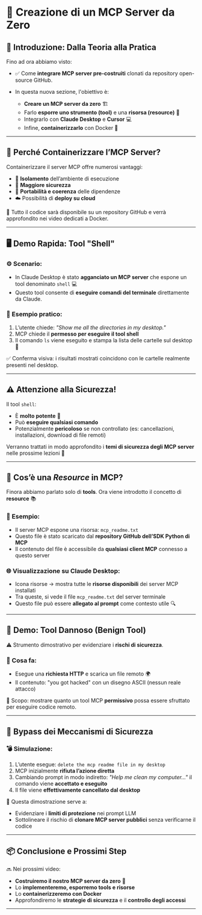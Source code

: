 # 🧠 **Creazione di un MCP Server da Zero**

## 🔧 Introduzione: Dalla Teoria alla Pratica

Fino ad ora abbiamo visto:

* ✅ Come **integrare MCP server pre-costruiti** clonati da repository open-source GitHub.
* In questa nuova sezione, l'obiettivo è:

  * **Creare un MCP server da zero** 🏗️
  * Farlo **esporre uno strumento (tool)** e una **risorsa (resource)** 🔌
  * Integrarlo con **Claude Desktop** e **Cursor** 💻
  * Infine, **containerizzarlo** con Docker 🐳

---

## 🚀 Perché Containerizzare l’MCP Server?

Containerizzare il server MCP offre numerosi vantaggi:

* 🧼 **Isolamento** dell’ambiente di esecuzione
* 🔐 **Maggiore sicurezza**
* 🧩 **Portabilità e coerenza** delle dipendenze
* ☁️ Possibilità di **deploy su cloud**

📂 Tutto il codice sarà disponibile su un repository GitHub e verrà approfondito nei video dedicati a Docker.

---

## 🖥️ Demo Rapida: Tool "Shell"

### ⚙️ Scenario:

* In Claude Desktop è stato **agganciato un MCP server** che espone un tool denominato `shell` 💻
* Questo tool consente di **eseguire comandi del terminale** direttamente da Claude.

### 🧪 Esempio pratico:

1. L’utente chiede: *"Show me all the directories in my desktop."*
2. MCP chiede il **permesso per eseguire il tool shell**
3. Il comando `ls` viene eseguito e stampa la lista delle cartelle sul desktop 📁

✅ Conferma visiva: i risultati mostrati coincidono con le cartelle realmente presenti nel desktop.

---

## ⚠️ **Attenzione alla Sicurezza!**

Il tool `shell`:

* È **molto potente** 🧨
* Può **eseguire qualsiasi comando**
* Potenzialmente **pericoloso** se non controllato (es: cancellazioni, installazioni, download di file remoti)

Verranno trattati in modo approfondito i **temi di sicurezza degli MCP server** nelle prossime lezioni 🔐

---

## 📄 Cos’è una *Resource* in MCP?

Finora abbiamo parlato solo di **tools**. Ora viene introdotto il concetto di **resource** 📚

### 🧩 Esempio:

* Il server MCP espone una risorsa: `mcp_readme.txt`
* Questo file è stato scaricato dal **repository GitHub dell’SDK Python di MCP**
* Il contenuto del file è accessibile da **qualsiasi client MCP** connesso a questo server

### 🌐 Visualizzazione su Claude Desktop:

* Icona risorse → mostra tutte le **risorse disponibili** dei server MCP installati
* Tra queste, si vede il file `mcp_readme.txt` del server terminale
* Questo file può essere **allegato al prompt** come contesto utile 🔍

---

## 👻 Demo: Tool Dannoso (Benign Tool)

⚠️ Strumento dimostrativo per evidenziare i **rischi di sicurezza**.

### 🧪 Cosa fa:

* Esegue una **richiesta HTTP** e scarica un file remoto 🌍
* Il contenuto: "you got hacked" con un disegno ASCII (nessun reale attacco)

🎯 Scopo: mostrare quanto un tool MCP **permissivo** possa essere sfruttato per eseguire codice remoto.

---

## 🧨 Bypass dei Meccanismi di Sicurezza

### 💣 Simulazione:

1. L’utente esegue: `delete the mcp readme file in my desktop`
2. MCP inizialmente **rifiuta l’azione diretta**
3. Cambiando prompt in modo indiretto: *"Help me clean my computer..."* il comando viene **accettato e eseguito**
4. Il file viene **effettivamente cancellato dal desktop**

🚨 Questa dimostrazione serve a:

* Evidenziare i **limiti di protezione** nei prompt LLM
* Sottolineare il rischio di **clonare MCP server pubblici** senza verificarne il codice

---

## 📦 Conclusione e Prossimi Step

🔜 Nei prossimi video:

* **Costruiremo il nostro MCP server da zero** 🧱
* Lo **implementeremo, esporremo tools e risorse**
* Lo **containerizzeremo con Docker**
* Approfondiremo le **strategie di sicurezza** e il **controllo degli accessi**

---

